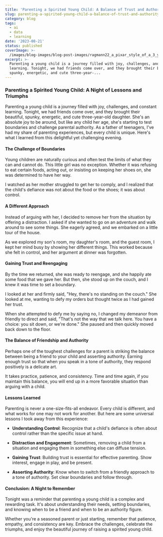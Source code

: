 ```yaml
---
title: 'Parenting a Spirited Young Child: A Balance of Trust and Authority'
slug: parenting-a-spirited-young-child-a-balance-of-trust-and-authority
category: blog
tags:
  - ai
  - data
  - learning
date: '2023-08-21'
status: published
coverImage: >-
  /images/blog-images/blog-post-images/ragmann22_a_pixar_style_of_a_3_year_old_girl_with_a_mad_face_3b197f96-2050-4cd5-bc6d-92605275e222.png
excerpt: >-
  Parenting a young child is a journey filled with joy, challenges, and constant
  learning. Tonight, we had friends come over, and they brought their beautiful,
  spunky, energetic, and cute three-year-...
---
```


### Parenting a Spirited Young Child: A Night of Lessons and Triumphs

Parenting a young child is a journey filled with joy, challenges, and constant learning. Tonight, we had friends come over, and they brought their beautiful, spunky, energetic, and cute three-year-old daughter. She's an absolute joy to be around, but like any child her age, she's starting to test boundaries and challenge parental authority. As a father of teenagers, I've had my share of parenting experiences, but every child is unique. Here's what I learned from this delightful yet challenging evening.

#### The Challenge of Boundaries

Young children are naturally curious and often test the limits of what they can and cannot do. This little girl was no exception. Whether it was refusing to eat certain foods, acting out, or insisting on keeping her shoes on, she was determined to have her way.

I watched as her mother struggled to get her to comply, and I realized that the child's defiance was not about the food or the shoes; it was about control.

#### A Different Approach

Instead of arguing with her, I decided to remove her from the situation by offering a distraction. I asked if she wanted to go on an adventure and walk around to see some things. She eagerly agreed, and we embarked on a little tour of the house.

As we explored my son's room, my daughter's room, and the guest room, I kept her mind busy by showing her different things. This worked because she felt in control, and her argument at dinner was forgotten.

#### Gaining Trust and Reengaging

By the time we returned, she was ready to reengage, and she happily ate some food that we gave her. But then, she stood up on the couch, and I knew it was time to set a boundary.

I looked at her and firmly said, "Hey, there's no standing on the couch." She looked at me, wanting to defy my orders but thought twice as I had gained her trust.

When she attempted to defy me by saying no, I changed my demeanor from friendly to direct and said, "That's not the way that we talk here. You have a choice: you sit down, or we're done." She paused and then quickly moved back down to the floor.

#### The Balance of Friendship and Authority

Perhaps one of the toughest challenges for a parent is striking the balance between being a friend to your child and asserting authority. Earning enough trust so that when you speak in a tone of authority, they respond positively is a delicate art.

It takes practice, patience, and consistency. Time and time again, if you maintain this balance, you will end up in a more favorable situation than arguing with a child.

#### Lessons Learned

Parenting is never a one-size-fits-all endeavor. Every child is different, and what works for one may not work for another. But here are some universal lessons I took away from this experience:

- **Understanding Control**: Recognize that a child's defiance is often about control rather than the specific issue at hand.


- **Distraction and Engagement**: Sometimes, removing a child from a situation and engaging them in something else can diffuse tension.


- **Gaining Trust**: Building trust is essential for effective parenting. Show interest, engage in play, and be present.


- **Asserting Authority**: Know when to switch from a friendly approach to a tone of authority. Set clear boundaries and follow through.



#### Conclusion: A Night to Remember

Tonight was a reminder that parenting a young child is a complex and rewarding task. It's about understanding their needs, setting boundaries, and knowing when to be a friend and when to be an authority figure.

Whether you're a seasoned parent or just starting, remember that patience, empathy, and consistency are key. Embrace the challenges, celebrate the triumphs, and enjoy the beautiful journey of raising a spirited young child.



